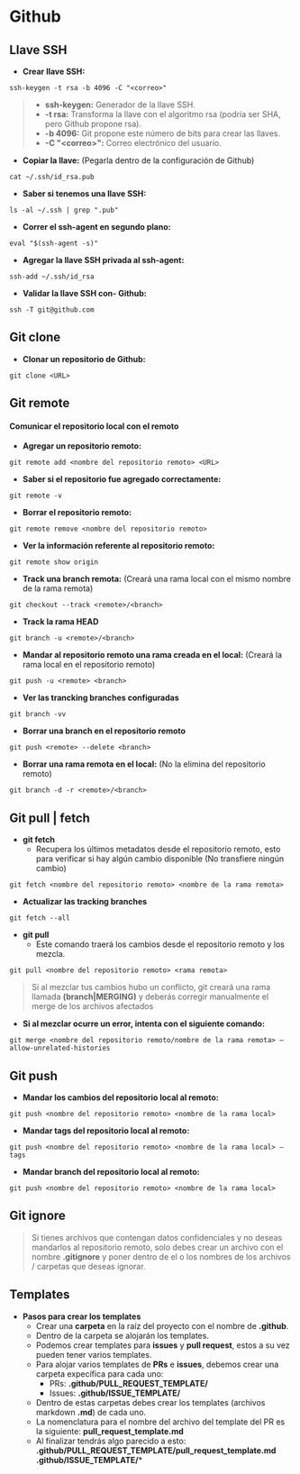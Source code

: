 # Github
## Llave SSH
* **Crear llave SSH:**
```git
ssh-keygen -t rsa -b 4096 -C "<correo>"
```
> * **ssh-keygen:** Generador de la llave SSH.
> * **-t rsa:** Transforma la llave con el algoritmo rsa (podría ser SHA, pero Github propone rsa).
> * **-b 4096:** Git propone este número de bits para crear las llaves.
> * **-C "\<correo\>":** Correo electrónico del usuario.
* **Copiar la llave:** (Pegarla dentro de la configuración de Github)
```git
cat ~/.ssh/id_rsa.pub
```
* **Saber si tenemos una llave SSH:**
```git
ls -al ~/.ssh | grep ".pub"
```
* **Correr el ssh-agent en segundo plano:**
```git
eval "$(ssh-agent -s)"
```
* **Agregar la llave SSH privada al ssh-agent:**
```git
ssh-add ~/.ssh/id_rsa
```
* **Validar la llave SSH con- Github:**
```git
ssh -T git@github.com
```
## Git clone
* **Clonar un repositorio de Github:**
```git
git clone <URL>
```
## Git remote
#### Comunicar el repositorio local con el remoto
* **Agregar un repositorio remoto:**
```git
git remote add <nombre del repositorio remoto> <URL>
```
* **Saber si el repositorio fue agregado correctamente:**
```git
git remote -v
```
* **Borrar el repositorio remoto:**
```git
git remote remove <nombre del repositorio remoto>
```
* **Ver la información referente al repositorio remoto:**
```git
git remote show origin
```
* **Track una branch remota:** (Creará una rama local con el mismo nombre de la rama remota)
```git
git checkout --track <remote>/<branch>
```
* **Track la rama HEAD**
```git
git branch -u <remote>/<branch>
```
* **Mandar al repositorio remoto una rama creada en el local:** (Creará la rama local en el repositorio remoto)
```git
git push -u <remote> <branch>
```
* **Ver las trancking branches configuradas**
```git
git branch -vv
```
* **Borrar una branch en el repositorio remoto**
```git
git push <remote> --delete <branch>
```
* **Borrar una rama remota en el local:** (No la elimina del repositorio remoto)
```git
git branch -d -r <remote>/<branch>
```
## Git pull | fetch
* **git fetch**
  * Recupera los últimos metadatos desde el repositorio remoto, esto para verificar si hay algún cambio disponible (No transfiere ningún cambio)
```git
git fetch <nombre del repositorio remoto> <nombre de la rama remota>
```
* **Actualizar las tracking branches**
```git
git fetch --all
```
* **git pull**
  * Este comando traerá los cambios desde el repositorio remoto y los mezcla.
```git
git pull <nombre del repositorio remoto> <rama remota>
```
> Sí al mezclar tus cambios hubo un conflicto, git creará una rama llamada **(branch|MERGING)** y deberás corregir manualmente el merge de los archivos afectados
* **Si al mezclar ocurre un error, intenta con el siguiente comando:**
```git
git merge <nombre del repositorio remoto/nombre de la rama remota> –allow-unrelated-histories
```
## Git push
* **Mandar los cambios del repositorio local al remoto:**
```git
git push <nombre del repositorio remoto> <nombre de la rama local>
```
* **Mandar tags del repositorio local al remoto:**
```git
git push <nombre del repositorio remoto> <nombre de la rama local> –tags
```
* **Mandar branch del repositorio local al remoto:**
```git
git push <nombre del repositorio remoto> <nombre de la rama local>
```
## Git ignore
> Si tienes archivos que contengan datos confidenciales y no deseas mandarlos al repositorio remoto, solo debes crear un archivo con el nombre **.gitignore** y poner dentro de el o los nombres de los archivos / carpetas que deseas ignorar.

## Templates
* **Pasos para crear los templates**
  * Crear una **carpeta** en la raíz del proyecto con el nombre de **.github**.
  * Dentro de la carpeta se alojarán los templates.
  * Podemos crear templates para **issues** y **pull request**, estos a su vez pueden tener varios templates.
  * Para alojar varios templates de **PRs** e **issues**, debemos crear una carpeta expecífica para cada uno:
    * PRs:    **.github/PULL_REQUEST_TEMPLATE/**
    * Issues: **.github/ISSUE_TEMPLATE/**
  * Dentro de estas carpetas debes crear los templates (archivos markdown **.md**) de cada uno.
  * La nomenclatura para el nombre del archivo del template del PR es la siguiente: **pull_request_template.md**
  * Al finalizar tendrás algo parecido a esto:  
    **.github/PULL_REQUEST_TEMPLATE/pull_request_template.md**  
    **.github/ISSUE_TEMPLATE/***
